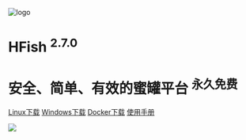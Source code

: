 <!-- _coverpage.md -->

![logo](http://img.threatbook.cn/hfish/logo.png ":size=200x202")

# HFish <sup class="version">2.7.0</sup>

# 安全、简单、有效的蜜罐平台 <sup class="version">永久免费</sup>



[Linux下载](https://hfish.io/#/2-2-linux)
[Windows下载](https://hfish.io/#/2-3-windows)
[Docker下载](https://hfish.io/#/2-1-docker)
[使用手册](#HFish设计理念)



<!-- 背景图片 -->

![](http://img.threatbook.cn/hfish/background.jpg)